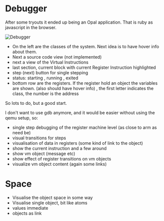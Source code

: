 # Debugger

After some tryouts it ended up being an Opal application. That is ruby as javascript in the browser.

![Debugger](https://raw.githubusercontent.com/salama/salama-debugger/master/static/debugger.png)

- On the left are the classes of the system. Next idea is to have hover info about them.
- Next a source code view (not implemented)
- next a view of the Virtual Instructions
- last section, current block with current Register Instruction highlighted
- step (next) button for single stepping
- status: starting , running , exited
- bottom row are the registers. If the register hold an object the variables are shown.
    (also should have hover info) , the first letter indicates the class, the number is the address

So lots to do, but a good start.



I don't want to use gdb anymore, and it would be easier without using the qemu setup, so:

- single step debugging of the register machine level (as close to arm as need be)
- visual transitions for steps
- visualisation of data in registers (some kind of link to the object)
- show the current instruction and a few around
- show vm object (message etc)
- show effect of register transitions on vm objects
- visualize vm object content (again some links)


# Space

- Visualise the object space in some way
- Visualise single object, bit like atoms
- values immediate
- objects as link
